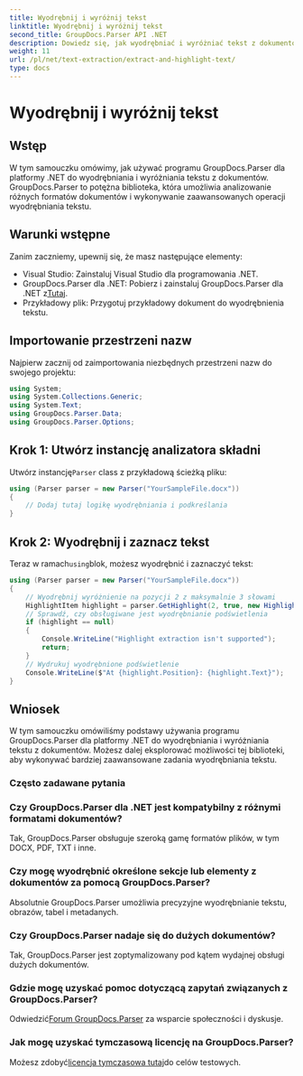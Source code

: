 ```yaml
---
title: Wyodrębnij i wyróżnij tekst
linktitle: Wyodrębnij i wyróżnij tekst
second_title: GroupDocs.Parser API .NET
description: Dowiedz się, jak wyodrębniać i wyróżniać tekst z dokumentów za pomocą GroupDocs.Parser dla .NET. Proste kroki umożliwiające wydajną ekstrakcję tekstu w projektach .NET.
weight: 11
url: /pl/net/text-extraction/extract-and-highlight-text/
type: docs
---
```

# Wyodrębnij i wyróżnij tekst

## Wstęp
W tym samouczku omówimy, jak używać programu GroupDocs.Parser dla platformy .NET do wyodrębniania i wyróżniania tekstu z dokumentów. GroupDocs.Parser to potężna biblioteka, która umożliwia analizowanie różnych formatów dokumentów i wykonywanie zaawansowanych operacji wyodrębniania tekstu.
## Warunki wstępne
Zanim zaczniemy, upewnij się, że masz następujące elementy:
- Visual Studio: Zainstaluj Visual Studio dla programowania .NET.
-  GroupDocs.Parser dla .NET: Pobierz i zainstaluj GroupDocs.Parser dla .NET z[Tutaj](https://releases.groupdocs.com/parser/net/).
- Przykładowy plik: Przygotuj przykładowy dokument do wyodrębnienia tekstu.

## Importowanie przestrzeni nazw
Najpierw zacznij od zaimportowania niezbędnych przestrzeni nazw do swojego projektu:
```csharp
using System;
using System.Collections.Generic;
using System.Text;
using GroupDocs.Parser.Data;
using GroupDocs.Parser.Options;
```
## Krok 1: Utwórz instancję analizatora składni
 Utwórz instancję`Parser` class z przykładową ścieżką pliku:
```csharp
using (Parser parser = new Parser("YourSampleFile.docx"))
{
    // Dodaj tutaj logikę wyodrębniania i podkreślania
}
```
## Krok 2: Wyodrębnij i zaznacz tekst
 Teraz w ramach`using`blok, możesz wyodrębnić i zaznaczyć tekst:
```csharp
using (Parser parser = new Parser("YourSampleFile.docx"))
{
    // Wyodrębnij wyróżnienie na pozycji 2 z maksymalnie 3 słowami
    HighlightItem highlight = parser.GetHighlight(2, true, new HighlightOptions(3));
    // Sprawdź, czy obsługiwane jest wyodrębnianie podświetlenia
    if (highlight == null)
    {
        Console.WriteLine("Highlight extraction isn't supported");
        return;
    }
    // Wydrukuj wyodrębnione podświetlenie
    Console.WriteLine($"At {highlight.Position}: {highlight.Text}");
}
```

## Wniosek
W tym samouczku omówiliśmy podstawy używania programu GroupDocs.Parser dla platformy .NET do wyodrębniania i wyróżniania tekstu z dokumentów. Możesz dalej eksplorować możliwości tej biblioteki, aby wykonywać bardziej zaawansowane zadania wyodrębniania tekstu.

### Często zadawane pytania
### Czy GroupDocs.Parser dla .NET jest kompatybilny z różnymi formatami dokumentów?
Tak, GroupDocs.Parser obsługuje szeroką gamę formatów plików, w tym DOCX, PDF, TXT i inne.
### Czy mogę wyodrębnić określone sekcje lub elementy z dokumentów za pomocą GroupDocs.Parser?
Absolutnie GroupDocs.Parser umożliwia precyzyjne wyodrębnianie tekstu, obrazów, tabel i metadanych.
### Czy GroupDocs.Parser nadaje się do dużych dokumentów?
Tak, GroupDocs.Parser jest zoptymalizowany pod kątem wydajnej obsługi dużych dokumentów.
### Gdzie mogę uzyskać pomoc dotyczącą zapytań związanych z GroupDocs.Parser?
 Odwiedzić[Forum GroupDocs.Parser](https://forum.groupdocs.com/c/parser/17) za wsparcie społeczności i dyskusje.
### Jak mogę uzyskać tymczasową licencję na GroupDocs.Parser?
 Możesz zdobyć[licencja tymczasowa tutaj](https://purchase.groupdocs.com/temporary-license/)do celów testowych.